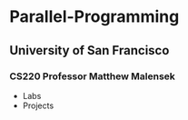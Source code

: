 # Parallel-Programming

## University of San Francisco
### CS220 Professor Matthew Malensek

* Labs
* Projects
